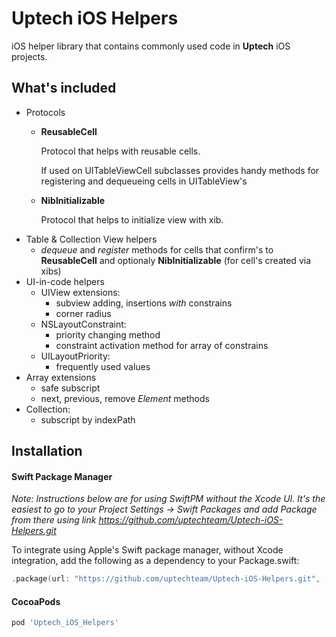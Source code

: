 # Uptech iOS Helpers 

iOS helper library that contains commonly used code in **Uptech** iOS projects.

## What's included
- Protocols
  - **ReusableCell**
      
      Protocol that helps with reusable cells. 
        
      If used on UITableViewCell subclasses provides handy methods for registering and dequeueing cells in UITableView's
      
   - **NibInitializable**

      Protocol that helps to initialize view with xib.
- Table & Collection View helpers
  - *dequeue* and *register* methods for cells that confirm's to **ReusableCell** and optionaly **NibInitializable** (for cell's created via xibs)
- UI-in-code helpers
  - UIView extensions:
    - subview adding, insertions *with* constrains
    - corner radius
  - NSLayoutConstraint:
    - priority changing method
    - constraint activation method for array of constrains
  - UILayoutPriority:
    - frequently used values
- Array extensions
  - safe subscript
  - next, previous, remove *Element* methods
- Collection:
  - subscript by indexPath

## Installation

#### Swift Package Manager
*Note: Instructions below are for using SwiftPM without the Xcode UI. It's the easiest to go to your Project Settings -> Swift Packages and add Package from there using link https://github.com/uptechteam/Uptech-iOS-Helpers.git*

To integrate using Apple's Swift package manager, without Xcode integration, add the following as a dependency to your Package.swift:
```swift
.package(url: "https://github.com/uptechteam/Uptech-iOS-Helpers.git", .upToNextMajor(from: "1.0.0"))
```

#### CocoaPods

```rb
pod 'Uptech_iOS_Helpers'
```
